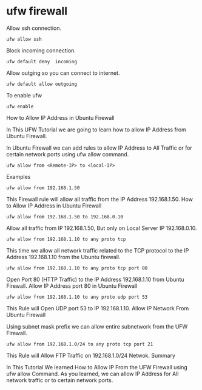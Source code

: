 

# ufw firewall


Allow ssh connection.
```
ufw allow ssh 
```
Block incoming connection.
```
ufw default deny  incoming
```
Allow outging so you can connect to internet.
```
ufw default allow outgoing
```
To enable ufw
```
ufw enable
```

How to Allow IP Address in Ubuntu Firewall

In This UFW Tutorial we are going to learn how to allow IP Address from Ubuntu Firewall.

In Ubuntu Firewall we can add rules to allow IP Address to All Traffic or for certain network ports using ufw allow command.
```
ufw allow from <Remote-IP> to <local-IP>
```
Examples
```
ufw allow from 192.168.1.50
```
This Firewall rule will allow all traffic from the IP Address 192.168.1.50.
How to Allow IP Address in Ubuntu Firewall
  
```
ufw allow from 192.168.1.50 to 192.168.0.10
```
  
Allow all traffic from IP 192.168.1.50, But only on Local Server IP 192.168.0.10.
```
ufw allow from 192.168.1.10 to any proto tcp
```
This time we allow all network traffic related to the TCP protocol to the IP Address 192.168.1.10 from the Ubuntu firewall.
```
ufw allow from 192.168.1.10 to any proto tcp port 80
```
Open Port 80 (HTTP Traffic) to the IP Address 192.168.1.10 from Ubuntu Firewall.
Allow IP Address port 80 in Ubuntu Firewall
```
ufw allow from 192.168.1.10 to any proto udp port 53
```
  
This Rule will Open UDP port 53 to IP 192.168.1.10.
Allow IP Network From Ubuntu Firewall

Using subnet mask prefix we can allow entire subnetwork from the UFW Firewall.
```
ufw allow from 192.168.1.0/24 to any proto tcp port 21
```
  
This Rule will Allow FTP Traffic on 192.168.1.0/24 Netwok.
Summary

In This Tutorial We learned How to Allow IP From the UFW Firewall using ufw allow Command. As you learned, we can allow IP Address for All network traffic or to certain network ports.

